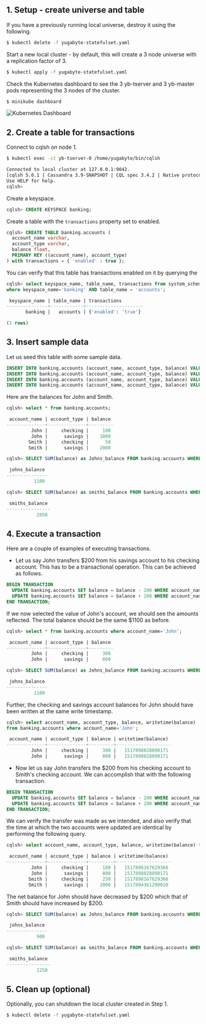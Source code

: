 ## 1. Setup - create universe and table

If you have a previously running local universe, destroy it using the following.

```{.sh .copy .separator-dollar}
$ kubectl delete -f yugabyte-statefulset.yaml
```

Start a new local cluster - by default, this will create a 3 node universe with a replication factor of 3.

```{.sh .copy .separator-dollar}
$ kubectl apply -f yugabyte-statefulset.yaml
```

Check the Kubernetes dashboard to see the 3 yb-tserver and 3 yb-master pods representing the 3 nodes of the cluster.

```{.sh .copy .separator-dollar}
$ minikube dashboard
```

![Kubernetes Dashboard](/images/ce/kubernetes-dashboard.png)

## 2. Create a table for transactions

Connect to cqlsh on node 1.

```{.sh .copy .separator-dollar}
$ kubectl exec -it yb-tserver-0 /home/yugabyte/bin/cqlsh
```
```sh
Connected to local cluster at 127.0.0.1:9042.
[cqlsh 5.0.1 | Cassandra 3.9-SNAPSHOT | CQL spec 3.4.2 | Native protocol v4]
Use HELP for help.
cqlsh>
```


Create a keyspace.

```{.sql .copy .separator-gt}
cqlsh> CREATE KEYSPACE banking;
```

Create a table with the `transactions` property set to enabled.

```{.sql .copy .separator-gt}
cqlsh> CREATE TABLE banking.accounts (
  account_name varchar,
  account_type varchar,
  balance float,
  PRIMARY KEY ((account_name), account_type)
) with transactions = { 'enabled' : true };
```

You can verify that this table has transactions enabled on it by querying the 

```{.sql .copy .separator-gt}
cqlsh> select keyspace_name, table_name, transactions from system_schema.tables
where keyspace_name='banking' AND table_name = 'accounts';
```
```sql
 keyspace_name | table_name | transactions
---------------+------------+---------------------
       banking |   accounts | {'enabled': 'true'}

(1 rows)
```


## 3. Insert sample data

Let us seed this table with some sample data.

```{.sql .copy}
INSERT INTO banking.accounts (account_name, account_type, balance) VALUES ('John', 'savings', 1000);
INSERT INTO banking.accounts (account_name, account_type, balance) VALUES ('John', 'checking', 100);
INSERT INTO banking.accounts (account_name, account_type, balance) VALUES ('Smith', 'savings', 2000);
INSERT INTO banking.accounts (account_name, account_type, balance) VALUES ('Smith', 'checking', 50);
```

Here are the balances for John and Smith.

```{.sql .copy .separator-gt}
cqlsh> select * from banking.accounts;
```
```sql
 account_name | account_type | balance
--------------+--------------+---------
         John |     checking |     100
         John |      savings |    1000
        Smith |     checking |      50
        Smith |      savings |    2000
```

```{.sql .copy .separator-gt}
cqlsh> SELECT SUM(balance) as Johns_balance FROM banking.accounts WHERE account_name='John';
```
```sql
 johns_balance
---------------
          1100
```

```{.sql .copy .separator-gt}
cqlsh> SELECT SUM(balance) as smiths_balance FROM banking.accounts WHERE account_name='Smith';
```
```sql
 smiths_balance
----------------
           2050

```


## 4. Execute a transaction

Here are a couple of examples of executing transactions.

- Let us say John transfers $200 from his savings account to his checking account. This has to be a transactional operation. This can be achieved as follows.

```{.sql .copy}
BEGIN TRANSACTION
  UPDATE banking.accounts SET balance = balance - 200 WHERE account_name='John' AND account_type='savings';
  UPDATE banking.accounts SET balance = balance + 200 WHERE account_name='John' AND account_type='checking';
END TRANSACTION;
```

If we now selected the value of John's account, we should see the amounts reflected. The total balance should be the same $1100 as before.

```{.sql .copy .separator-gt}
cqlsh> select * from banking.accounts where account_name='John';
```
```sql
 account_name | account_type | balance
--------------+--------------+---------
         John |     checking |     300
         John |      savings |     800
```

```{.sql .copy .separator-gt}
cqlsh> SELECT SUM(balance) as Johns_balance FROM banking.accounts WHERE account_name='John';
```
```sql
 johns_balance
---------------
          1100
```

Further, the checking and savings account balances for John should have been written at the same write timestamp.

```{.sql .copy .separator-gt}
cqlsh> select account_name, account_type, balance, writetime(balance) 
from banking.accounts where account_name='John';
```
```sql
 account_name | account_type | balance | writetime(balance)
--------------+--------------+---------+--------------------
         John |     checking |     300 |   1517898028890171
         John |      savings |     800 |   1517898028890171
```


- Now let us say John transfers the $200 from his checking account to Smith's checking account. We can accomplish that with the following transaction.

```{.sql .copy}
BEGIN TRANSACTION
  UPDATE banking.accounts SET balance = balance - 200 WHERE account_name='John' AND account_type='checking';
  UPDATE banking.accounts SET balance = balance + 200 WHERE account_name='Smith' AND account_type='checking';
END TRANSACTION;
```

We can verify the transfer was made as we intended, and also verify that the time at which the two accounts were updated are identical by performing the following query.

```{.sql .copy .separator-gt}
cqlsh> select account_name, account_type, balance, writetime(balance) from banking.accounts;
```
```sql
 account_name | account_type | balance | writetime(balance)
--------------+--------------+---------+--------------------
         John |     checking |     100 |   1517898167629366
         John |      savings |     800 |   1517898028890171
        Smith |     checking |     250 |   1517898167629366
        Smith |      savings |    2000 |   1517894361290020
```

The net balance for John should have decreased by $200 which that of Smith should have increased by $200.

```{.sql .copy .separator-gt}
cqlsh> SELECT SUM(balance) as Johns_balance FROM banking.accounts WHERE account_name='John';
```
```sql
 johns_balance
---------------
           900
```

```{.sql .copy .separator-gt}
cqlsh> SELECT SUM(balance) as smiths_balance FROM banking.accounts WHERE account_name='Smith';
```
```sql
 smiths_balance
----------------
           2250
```


## 5. Clean up (optional)

Optionally, you can shutdown the local cluster created in Step 1.

```{.sh .copy .separator-dollar}
$ kubectl delete -f yugabyte-statefulset.yaml
```

